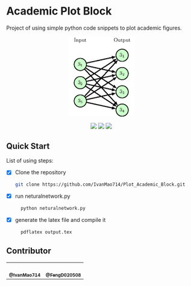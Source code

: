 # Academic Plot Block
 Project of using simple python code snippets to plot academic figures.
<p align="center">
  <img src=".\doc\fig\example.png" style="zoom:50%;" />
</p>
<p align="center">
    <img src="https://img.shields.io/badge/Python-yellow?style=for-the-badge&logo=python&logoColor=%233776AB">
    <img src="https://img.shields.io/badge/Latex-orange?style=for-the-badge&logo=latex&logoColor=%23008080">
    <img src="https://img.shields.io/github/last-commit/IvanMao714/Plot_Academic_Block?logoColor=blue&style=for-the-badge"/>
</p>

## Quick Start

List of using steps:
- [x] Clone the repository
    ```bash
    git clone https://github.com/IvanMao714/Plot_Academic_Block.git
    ```
- [x] run neturalnetwork.py
  ```bash
    python neturalnetwork.py
   ```
- [x] generate the latex file and compile it
  ```bash
    pdflatex output.tex
   ```
  

## Contributor

<table align="center">
  <tr >
    <td align="center"><a href="https://github.com/IvanMao714"><img src="https://avatars.githubusercontent.com/u/72293808?s=400&u=4fab4e9793c14e354fea9adf888a6965526e2281&v=4" width="100px;" alt=""/><br /><sub><b>@IvanMao714</b></sub></a>
    <td align="center"><a href="https://github.com/FengD020508"><img src="https://avatars.githubusercontent.com/u/104625759?v=4" width="100px;" alt=""/><br /><sub><b>@FengD020508</b></sub></a>
  </tr>
</table>
